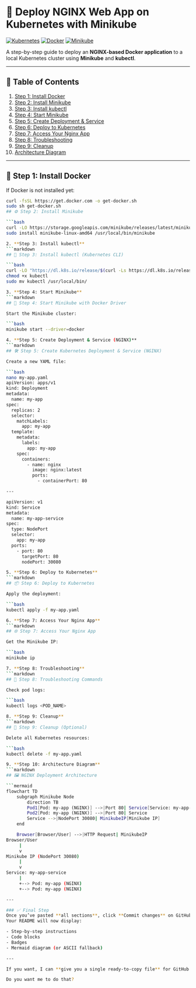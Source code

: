 # 🚀 Deploy NGINX Web App on Kubernetes with Minikube

[![Kubernetes](https://img.shields.io/badge/Kubernetes-326CE5?style=for-the-badge&logo=kubernetes&logoColor=white)](https://kubernetes.io/)
[![Docker](https://img.shields.io/badge/Docker-2496ED?style=for-the-badge&logo=docker&logoColor=white)](https://www.docker.com/)
[![Minikube](https://img.shields.io/badge/Minikube-7B7B7B?style=for-the-badge)](https://minikube.sigs.k8s.io/docs/)

A step-by-step guide to deploy an **NGINX-based Docker application** to a local Kubernetes cluster using **Minikube** and **kubectl**.

---

## 📑 Table of Contents

1. [Step 1: Install Docker](#-step-1-install-docker)  
2. [Step 2: Install Minikube](#-step-2-install-minikube)  
3. [Step 3: Install kubectl](#-step-3-install-kubectl-kubernetes-cli)  
4. [Step 4: Start Minikube](#-step-4-start-minikube-with-docker-driver)  
5. [Step 5: Create Deployment & Service](#-step-5-create-kubernetes-deployment--service-nginx)  
6. [Step 6: Deploy to Kubernetes](#-step-6-deploy-to-kubernetes)  
7. [Step 7: Access Your Nginx App](#-step-7-access-your-nginx-app)  
8. [Step 8: Troubleshooting](#-step-8-troubleshooting-commands)  
9. [Step 9: Cleanup](#-step-9-cleanup-optional)  
10. [Architecture Diagram](#-nginx-deployment-architecture)  

---

## 🐳 Step 1: Install Docker

If Docker is not installed yet:

```bash
curl -fsSL https://get.docker.com -o get-docker.sh
sudo sh get-docker.sh
## ⚙️ Step 2: Install Minikube

```bash
curl -LO https://storage.googleapis.com/minikube/releases/latest/minikube-linux-amd64
sudo install minikube-linux-amd64 /usr/local/bin/minikube

2. **Step 3: Install kubectl**
```markdown
## 🔧 Step 3: Install kubectl (Kubernetes CLI)

```bash
curl -LO "https://dl.k8s.io/release/$(curl -Ls https://dl.k8s.io/release/stable.txt)/bin/linux/amd64/kubectl"
chmod +x kubectl
sudo mv kubectl /usr/local/bin/

3. **Step 4: Start Minikube**
```markdown
## 🚀 Step 4: Start Minikube with Docker Driver

Start the Minikube cluster:

```bash
minikube start --driver=docker

4. **Step 5: Create Deployment & Service (NGINX)**
```markdown
## 🛠️ Step 5: Create Kubernetes Deployment & Service (NGINX)

Create a new YAML file:

```bash
nano my-app.yaml
apiVersion: apps/v1
kind: Deployment
metadata:
  name: my-app
spec:
  replicas: 2
  selector:
    matchLabels:
      app: my-app
  template:
    metadata:
      labels:
        app: my-app
    spec:
      containers:
        - name: nginx
          image: nginx:latest
          ports:
            - containerPort: 80

---

apiVersion: v1
kind: Service
metadata:
  name: my-app-service
spec:
  type: NodePort
  selector:
    app: my-app
  ports:
    - port: 80
      targetPort: 80
      nodePort: 30080

5. **Step 6: Deploy to Kubernetes**
```markdown
## 📦 Step 6: Deploy to Kubernetes

Apply the deployment:

```bash
kubectl apply -f my-app.yaml

6. **Step 7: Access Your Nginx App**
```markdown
## 🌐 Step 7: Access Your Nginx App

Get the Minikube IP:

```bash
minikube ip

7. **Step 8: Troubleshooting**
```markdown
## 🧪 Step 8: Troubleshooting Commands

Check pod logs:

```bash
kubectl logs <POD_NAME>

8. **Step 9: Cleanup**
```markdown
## 🧹 Step 9: Cleanup (Optional)

Delete all Kubernetes resources:

```bash
kubectl delete -f my-app.yaml

9. **Step 10: Architecture Diagram**
```markdown
## 🖼️ NGINX Deployment Architecture

```mermaid
flowchart TD
    subgraph Minikube Node
        direction TB
        Pod1[Pod: my-app (NGINX)] -->|Port 80| Service[Service: my-app-service]
        Pod2[Pod: my-app (NGINX)] -->|Port 80| Service
        Service -->|NodePort 30080| MinikubeIP[Minikube IP]
    end

    Browser[Browser/User] -->|HTTP Request| MinikubeIP
Browser/User
     |
     v
Minikube IP (NodePort 30080)
     |
     v
Service: my-app-service
     |
     +--> Pod: my-app (NGINX)
     +--> Pod: my-app (NGINX)

---

### ✅ Final Step
Once you’ve pasted **all sections**, click **Commit changes** on GitHub.  
Your README will now display:

- Step-by-step instructions  
- Code blocks  
- Badges  
- Mermaid diagram (or ASCII fallback)  

---

If you want, I can **give you a single ready-to-copy file** for GitHub so you don’t have to paste section by section.  

Do you want me to do that?
